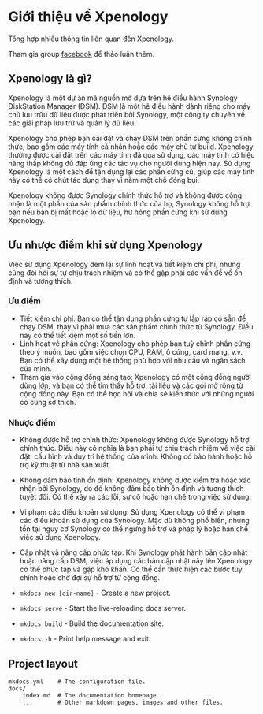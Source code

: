 # Giới thiệu về Xpenology

Tổng hợp nhiều thông tin liên quan đến Xpenology.

Tham gia group [facebook](https://www.facebook.com/groups/synologyclub) để thảo luận thêm.

## Xpenology là gì?

Xpenology là một dự án mã nguồn mở dựa trên hệ điều hành Synology DiskStation Manager (DSM). DSM là một hệ điều hành dành riêng cho máy chủ lưu trữu dữ liệu được phát triển bởi Synology, một công ty chuyên về các giải pháp lưu trữ và quản lý dữ liệu.

Xpenology cho phép bạn cài đặt và chạy DSM trên phần cứng không chính thức, bao gồm các máy tính cá nhân hoặc các máy chủ tự build. Xpenology thường được cài đặt trên các máy tính đã qua sử dụng, các máy tính có hiệu năng thấp không đủ đáp ứng các tác vụ cho người dùng hiện nay. Sử dụng Xpenology là một cách để tận dụng lại các phần cứng cũ, giúp các máy tính này có thể có chút tác dụng thay vì nằm một chỗ đóng bụi.

Xpenology không được Synology chính thức hỗ trợ và không được công nhận là một phần của sản phẩm chính thức của họ, Synology không hỗ trợ bạn nếu bạn bị mất hoặc lộ dữ liệu, hư hỏng phần cứng khi sử dụng Xpenology.

## Ưu nhược điểm khi sử dụng Xpenology

Việc sử dụng Xpenology đem lại sự linh hoạt và tiết kiệm chi phí, nhưng cũng đòi hỏi sự tự chịu trách nhiệm và có thể gặp phải các vấn đề về ổn định và tương thích.

### Ưu điểm

* Tiết kiệm chi phí: Bạn có thể tận dụng phần cứng tự lắp ráp có sẵn để chạy DSM, thay vì phải mua các sản phẩm chính thức từ Synology. Điều này có thể tiết kiệm một số tiền lớn.
* Linh hoạt về phần cứng: Xpenology cho phép bạn tuỳ chỉnh phần cứng theo ý muốn, bao gồm việc chọn CPU, RAM, ổ cứng, card mạng, v.v. Bạn có thể xây dựng một hệ thống phù hợp với nhu cầu và ngân sách của mình.
* Tham gia vào cộng đồng sáng tạo: Xpenology có một cộng đồng người dùng lớn, và bạn có thể tìm thấy hỗ trợ, tài liệu và các gói mở rộng từ cộng đồng này. Bạn có thể học hỏi và chia sẻ kiến thức với những người có cùng sở thích.

### Nhược điểm

* Không được hỗ trợ chính thức: Xpenology không được Synology hỗ trợ chính thức. Điều này có nghĩa là bạn phải tự chịu trách nhiệm về việc cài đặt, cấu hình và duy trì hệ thống của mình. Không có bảo hành hoặc hỗ trợ kỹ thuật từ nhà sản xuất.
* Không đảm bảo tính ổn định: Xpenology không được kiểm tra hoặc xác nhận bởi Synology, do đó không đảm bảo tính ổn định và tương thích tuyệt đối. Có thể xảy ra các lỗi, sự cố hoặc hạn chế trong việc sử dụng.
* Vi phạm các điều khoản sử dụng: Sử dụng Xpenology có thể vi phạm các điều khoản sử dụng của Synology. Mặc dù không phổ biến, nhưng tồn tại nguy cơ Synology có thể ngừng hỗ trợ và pháp lý hoặc hạn chế việc sử dụng Xpenology.
* Cập nhật và nâng cấp phức tạp: Khi Synology phát hành bản cập nhật hoặc nâng cấp DSM, việc áp dụng các bản cập nhật này lên Xpenology có thể phức tạp và gặp khó khăn. Có thể cần thực hiện các bước tùy chỉnh hoặc chờ đợi sự hỗ trợ từ cộng đồng.



* `mkdocs new [dir-name]` - Create a new project.
* `mkdocs serve` - Start the live-reloading docs server.
* `mkdocs build` - Build the documentation site.
* `mkdocs -h` - Print help message and exit.

## Project layout

    mkdocs.yml    # The configuration file.
    docs/
        index.md  # The documentation homepage.
        ...       # Other markdown pages, images and other files.
